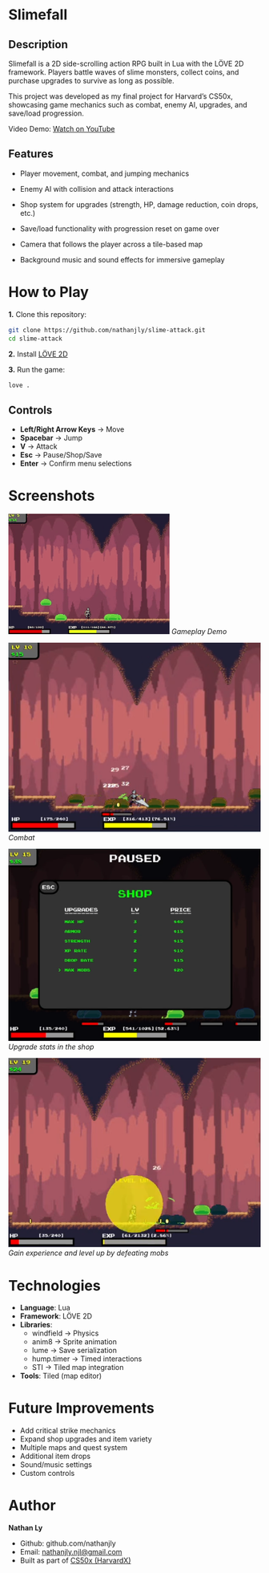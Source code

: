 # Slimefall 

## Description
Slimefall is a 2D side-scrolling action RPG built in Lua with the LÖVE 2D framework.
Players battle waves of slime monsters, collect coins, and purchase upgrades to survive as long as possible.

This project was developed as my final project for Harvard’s CS50x, showcasing game mechanics such as combat, enemy AI, upgrades, and save/load progression.

Video Demo: [Watch on YouTube](https://youtu.be/RKlED6n1U-8)


## Features
- Player movement, combat, and jumping mechanics

- Enemy AI with collision and attack interactions

- Shop system for upgrades (strength, HP, damage reduction, coin drops, etc.)

- Save/load functionality with progression reset on game over

- Camera that follows the player across a tile-based map

- Background music and sound effects for immersive gameplay


# How to Play
**1.** Clone this repository:
```bash
git clone https://github.com/nathanjly/slime-attack.git
cd slime-attack
```

**2.** Install [LÖVE 2D](https://love2d.org/)

**3.** Run the game:
```bash
love .
```

## Controls
- **Left/Right Arrow Keys** → Move
- **Spacebar** → Jump
- **V** → Attack
- **Esc** → Pause/Shop/Save
- **Enter** → Confirm menu selections


# Screenshots
![Gameplay Demo](screenshots/demo.gif)
*Gameplay Demo*

![Combat Strategy](screenshots/combat.PNG)
*Combat*

![Shop Upgrades](screenshots/shop.PNG)
*Upgrade stats in the shop*

![Level Up](screenshots/levelup.PNG)
*Gain experience and level up by defeating mobs*


# Technologies
- **Language**: Lua
- **Framework**: LÖVE 2D
- **Libraries**:
    - windfield → Physics
    - anim8 → Sprite animation
    - lume → Save serialization
    - hump.timer → Timed interactions
    - STI → Tiled map integration
- **Tools**: Tiled (map editor)


# Future Improvements
- Add critical strike mechanics
- Expand shop upgrades and item variety
- Multiple maps and quest system
- Additional item drops
- Sound/music settings
- Custom controls


# Author
**Nathan Ly**
- Github: github.com/nathanjly
- Email: nathanjly.njl@gmail.com
- Built as part of [CS50x (HarvardX)](https://cs50.harvard.edu/x/)